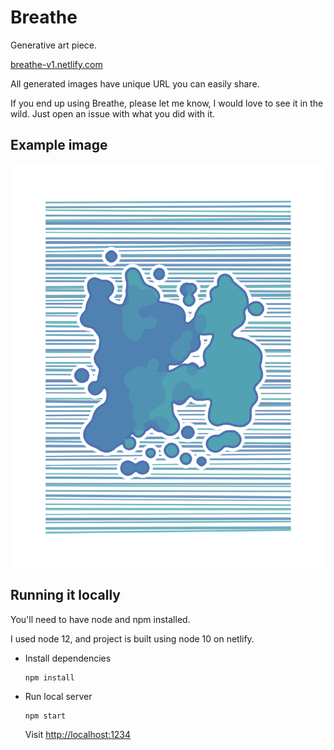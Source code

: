 # Breathe

Generative art piece.

[breathe-v1.netlify.com](https://breathe-v1.netlify.com)

All generated images have unique URL you can easily share.

If you end up using Breathe, please let me know, I would love to see it in the wild. Just open an issue with what you did with it.

## Example image

[![Image generated using Breathe](./src/example.png)](https://breath-v1.netlify.com/#/false/1500/1100/100/20/2/1/90/0.4/0.5/0.66/0.5/13/2/51/1/90/0.6/0.5/0.66/0.5/13/2/9wsgmrllflr/amw86wbb36a/ju9salr44nc)

## Running it locally

You'll need to have node and npm installed.

I used node 12, and project is built using node 10 on netlify.

* Install dependencies
  ```
  npm install
  ```
* Run local server
  ```
  npm start
  ```

  Visit [http://localhost:1234](localhost:1234)
